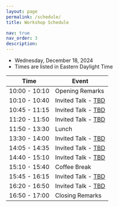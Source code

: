 ```yaml
---
layout: page
permalink: /schedule/
title: Workshop Schedule

nav: true
nav_order: 3
description: 
---
```


- Wednesday, December 18, 2024
- Times are listed in Eastern Daylight Time

| Time           | Event                                |
|----------------|--------------------------------------|
| 10:00 - 10:10  | Opening Remarks                      |
| 10:10 - 10:40  | Invited Talk - [TBD]()               |
| 10:45 - 11:15  | Invited Talk - [TBD]()               |
| 11:20 - 11:50  | Invited Talk - [TBD]()               |
| 11:50 - 13:30  | Lunch                                |
| 13:30 - 14:00  | Invited Talk - [TBD]()               |
| 14:05 - 14:35  | Invited Talk - [TBD]()               |
| 14:40 - 15:10  | Invited Talk - [TBD]()               |
| 15:10 - 15:40  | Coffee Break                         |
| 15:45 - 16:15  | Invited Talk - [TBD]()               |
| 16:20 - 16:50  | Invited Talk - [TBD]()               |
| 16:50 - 17:00  | Closing Remarks                      |


